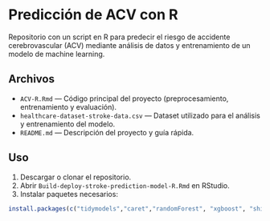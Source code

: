 # Predicción de ACV con R

Repositorio con un script en R para predecir el riesgo de accidente cerebrovascular (ACV) mediante análisis de datos y entrenamiento de un modelo de machine learning.

## Archivos
- `ACV-R.Rmd` — Código principal del proyecto (preprocesamiento, entrenamiento y evaluación).
- `healthcare-dataset-stroke-data.csv` — Dataset utilizado para el análisis y entrenamiento del modelo.
- `README.md` — Descripción del proyecto y guía rápida.

## Uso
1. Descargar o clonar el repositorio.
2. Abrir `Build-deploy-stroke-prediction-model-R.Rmd` en RStudio.
3. Instalar paquetes necesarios:
```r
install.packages(c("tidymodels","caret","randomForest", "xgboost", "shiny", "GGally"))
